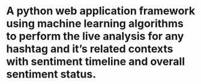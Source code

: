 # A python web application framework using machine learning algorithms to perform the live analysis for any hashtag and it’s related contexts with sentiment timeline and overall sentiment status.
